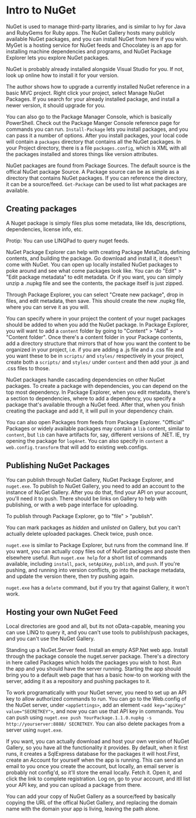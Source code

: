 # Intro to NuGet

NuGet is used to manage third-party libraries, and is similar to Ivy for Java and RubyGems for Ruby apps. The NuGet Gallery hosts many publicly available NuGet packages, and you can install NuGet from here if you wish. MyGet is a hosting service for NuGet feeds and Chocolatey is an app for installing machine dependencies and programs, and NuGet Package Explorer lets you explore NuGet packages.

NuGet is probably already installed alongside Visual Studio for you. If not, look up online how to install it for your version.

The author shows how to upgrade a currently installed NuGet reference in a basic MVC project. Right click your project, select Manage NuGet Packages. If you search for your already installed package, and install a newer version, it should upgrade for you.

You can also go to the Package Manager Console, which is basically PowerShell. Check out the Package Manger Console reference page for commands you can run. `Install-Package` lets you install packages, and you can pass it a number of options. After you install packages, your local code will contain a `packages` directory that contains all the NuGet packages. In your Project directory, there is a file `packages.config`, which is XML with all the packages installed and stores things like version attributes.

NuGet packages are found from Package Sources. The default source is the offical NuGet package Source. A Package source can be as simple as a directory that contains NuGet packages. If you can reference the directory, it can be a source/feed. `Get-Package` can be used to list what packages are available.

## Creating packages

A Nuget package is simply files plus some metadata, like Ids, descriptions, dependencies, license info, etc.

Protip: You can use LINQPad to query nuget feeds.

NuGet Package Explorer can help with creating Package MetaData, defining contents, and building the package. Go download and install it, it doesn't come with NuGet. You can open up locally installed NuGet packages to poke around and see what come packages look like. You can do "Edit" > "Edit package metadata" to edit metadata. Or if you want, you can simply unzip a .nupkg file and see the contents, the package itself is just zipped.

Through Package Explorer, you can select "Create new package", drop in files, and edit metadata, then save. This should create the new .nupkg file, where you can serve it as you will.

You can specify where in your project the content of your nuget packages should be added to when you add the NuGet package. In Package Explorer, you will want to add a `content` folder by going to "Content" > "Add" > "Content folder". Once there's a content folder in your Package contents, add a directory structure that mirrors that of how you want the content to be organized in your project, i.e. if you are adding a .js file and a .css file and you want these to be in `scripts/` and `styles/` respectively in your project, create both a `scripts/` and `styles/` under `content` and then add your .js and .css files to those.

NuGet packages handle cascading dependencies on other NuGet packages. To create a package with dependencies, you can depend on the top most dependency. In Package Explorer, when you edit metadata, there's a section to dependencies, where to add a dependency, you specify a package that's available through a NuGet feed. After that, when you finish creating the package and add it, it will pull in your dependency chain.

You can also open Packages from feeds from Package Explorer. "Official" Packages or widely available packages may contain a `lib` content, similar to `content`, but `lib` can have artifacts for, say, different versions of .NET. IE, try opening the package for `log4net`. You can also specify in `content` a `web.config.transform` that will add to existing web.configs.

## Publishing NuGet Packages

You can publish through NuGet Gallery, NuGet Package Explorer, and `nuget.exe`. To publish to NuGet Gallery, you need to add an account to the instance of NuGet Gallery. After you do that, find your API on your account, you'll need it to push. There should be links on Gallery to help with publishing, or with a web page interface for uploading.

To publish through Package Explorer, go to "file" > "publish".

You can mark packages as *hidden* and *unlisted* on Gallery, but you can't actually delete uploaded packages. Check twice, push once.

`nuget.exe` is similar to Package Explorer, but runs from the command line. If you want, you can actually copy files out of NuGet packages and paste then elsewhere useful. Run `nuget.exe help` for a short list of commands available, including `install`, `pack`, `setApiKey`, `publish`, and `push`. If you're pushing, and running into version conflicts, go into the package metadata, and update the version there, then try pushing again.

`nuget.exe` has a `delete` command, but if you try that against Gallery, it won't work.

## Hosting your own NuGet Feed

Local directories are good and all, but its not oData-capable, meaning you can use LINQ to query it, and you can't use tools to publish/push packages, and you can't use the NuGet Gallery.

Standing up a NuGet.Server feed. Install an empty ASP.Net web app. Install through the package console the nuget.server package. There's a directory in here called Packages which holds the packages you wish to host. Run the app and you should have the server running. Starting the app should bring you to a default web page that has a basic how-to on working with the server, adding it as a repository and pushing packages to it.

To work programatically with your NuGet server, you need to set up an API key to allow authorized commands to run. You can go to the Web.config of the NuGet server, under `<appSettings>`, add an element `<add key="apiKey" value="SECRETKEY">`, and now you can use that API key in commands. You can push using  `nuget.exe push YourPackage.1.1.0.nupkg -s http://yourserver:8888/ SECRETKEY`. You can also delete packages from a server using `nuget.exe`.

If you want, you can actually download and host your own version of NuGet Gallery, so you have all the functionality it provides. By default, when it first runs, it creates a SqlExpress database for the packages it will host.First, create an Account for yourself when the app is running. This can send an email to you once you create the account, but locally, an email server is probably not config'd, so it'll store the email locally. Fetch it. Open it, and click the link to complete registration. Log on, go to your account, and itll list your API key, and you can upload a package from there.

You can add your copy of NuGet Gallery as a source/feed by basically copying the URL of the offical NuGet Gallery, and replacing the domain name with the domain your app is living, leaving the path alone.
